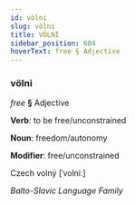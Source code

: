 ```yaml
---
id: völni
slug: völni
title: VÖLNİ
sidebar_position: 604
hoverText: free § Adjective
---
```


### völni

*free* **§** Adjective

**Verb**: to be free/unconstrained

**Noun**: freedom/autonomy

**Modifier**: free/unconstrained

Czech volný [ˈvolniː]

*Balto-Slavic Language Family*